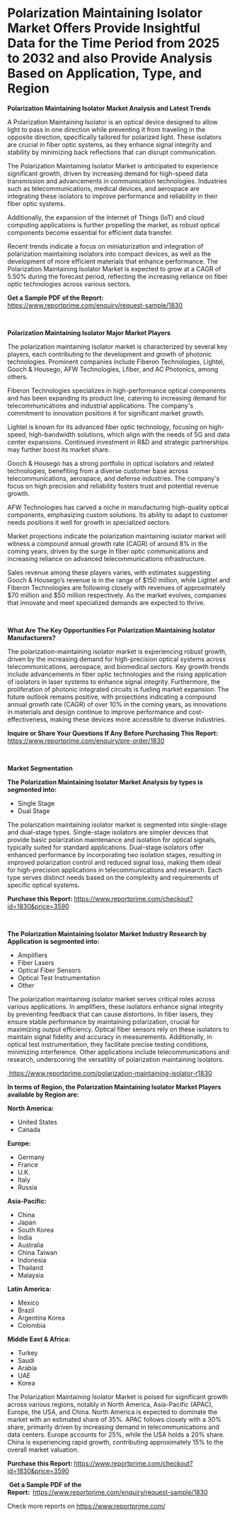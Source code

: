 <p><h1>Polarization Maintaining Isolator Market Offers Provide Insightful Data for the Time Period from 2025 to 2032 and also Provide Analysis Based on Application, Type, and Region</h1></p><p><strong>Polarization Maintaining Isolator Market Analysis and Latest Trends</strong></p>
<p><p>A Polarization Maintaining Isolator is an optical device designed to allow light to pass in one direction while preventing it from traveling in the opposite direction, specifically tailored for polarized light. These isolators are crucial in fiber optic systems, as they enhance signal integrity and stability by minimizing back reflections that can disrupt communication.</p><p>The Polarization Maintaining Isolator Market is anticipated to experience significant growth, driven by increasing demand for high-speed data transmission and advancements in communication technologies. Industries such as telecommunications, medical devices, and aerospace are integrating these isolators to improve performance and reliability in their fiber optic systems. </p><p>Additionally, the expansion of the Internet of Things (IoT) and cloud computing applications is further propelling the market, as robust optical components become essential for efficient data transfer. </p><p>Recent trends indicate a focus on miniaturization and integration of polarization maintaining isolators into compact devices, as well as the development of more efficient materials that enhance performance. The Polarization Maintaining Isolator Market is expected to grow at a CAGR of 5.50% during the forecast period, reflecting the increasing reliance on fiber optic technologies across various sectors.</p></p>
<p><strong>Get a Sample PDF of the Report:&nbsp;</strong> <a href="https://www.reportprime.com/enquiry/request-sample/1830?utm_campaign=3500&utm_medium=2&utm_source=Github&utm_content=ia&utm_term=18032025&utm_id=polarization-maintaining-isolator">https://www.reportprime.com/enquiry/request-sample/1830</a></p>
<p>&nbsp;</p>
<p><strong>Polarization Maintaining Isolator Major Market Players</strong></p>
<p><p>The polarization maintaining isolator market is characterized by several key players, each contributing to the development and growth of photonic technologies. Prominent companies include Fiberon Technologies, Lightel, Gooch & Housego, AFW Technologies, Lfiber, and AC Photonics, among others. </p><p>Fiberon Technologies specializes in high-performance optical components and has been expanding its product line, catering to increasing demand for telecommunications and industrial applications. The company's commitment to innovation positions it for significant market growth.</p><p>Lightel is known for its advanced fiber optic technology, focusing on high-speed, high-bandwidth solutions, which align with the needs of 5G and data center expansions. Continued investment in R&D and strategic partnerships may further boost its market share.</p><p>Gooch & Housego has a strong portfolio in optical isolators and related technologies, benefiting from a diverse customer base across telecommunications, aerospace, and defense industries. The company's focus on high precision and reliability fosters trust and potential revenue growth.</p><p>AFW Technologies has carved a niche in manufacturing high-quality optical components, emphasizing custom solutions. Its ability to adapt to customer needs positions it well for growth in specialized sectors.</p><p>Market projections indicate the polarization maintaining isolator market will witness a compound annual growth rate (CAGR) of around 8% in the coming years, driven by the surge in fiber optic communications and increasing reliance on advanced telecommunications infrastructure.</p><p>Sales revenue among these players varies, with estimates suggesting Gooch & Housego’s revenue is in the range of $150 million, while Lightel and Fiberon Technologies are following closely with revenues of approximately $70 million and $50 million respectively. As the market evolves, companies that innovate and meet specialized demands are expected to thrive.</p></p>
<p>&nbsp;</p>
<p><strong>What Are The Key Opportunities For Polarization Maintaining Isolator Manufacturers?</strong></p>
<p><p>The polarization-maintaining isolator market is experiencing robust growth, driven by the increasing demand for high-precision optical systems across telecommunications, aerospace, and biomedical sectors. Key growth trends include advancements in fiber optic technologies and the rising application of isolators in laser systems to enhance signal integrity. Furthermore, the proliferation of photonic integrated circuits is fueling market expansion. The future outlook remains positive, with projections indicating a compound annual growth rate (CAGR) of over 10% in the coming years, as innovations in materials and design continue to improve performance and cost-effectiveness, making these devices more accessible to diverse industries.</p></p>
<p><strong>Inquire or Share Your Questions If Any Before Purchasing This Report:</strong> <a href="https://www.reportprime.com/enquiry/pre-order/1830?utm_campaign=3500&utm_medium=2&utm_source=Github&utm_content=ia&utm_term=18032025&utm_id=polarization-maintaining-isolator">https://www.reportprime.com/enquiry/pre-order/1830</a></p>
<p>&nbsp;</p>
<p><strong>Market Segmentation</strong></p>
<p><strong>The Polarization Maintaining Isolator Market Analysis by types is segmented into:</strong></p>
<p><ul><li>Single Stage</li><li>Dual Stage</li></ul></p>
<p><p>The polarization maintaining isolator market is segmented into single-stage and dual-stage types. Single-stage isolators are simpler devices that provide basic polarization maintenance and isolation for optical signals, typically suited for standard applications. Dual-stage isolators offer enhanced performance by incorporating two isolation stages, resulting in improved polarization control and reduced signal loss, making them ideal for high-precision applications in telecommunications and research. Each type serves distinct needs based on the complexity and requirements of specific optical systems.</p></p>
<p><strong>Purchase this Report:&nbsp;</strong><a href="https://www.reportprime.com/checkout?id=1830&price=3590&utm_campaign=3500&utm_medium=2&utm_source=Github&utm_content=ia&utm_term=18032025&utm_id=polarization-maintaining-isolator">https://www.reportprime.com/checkout?id=1830&price=3590</a></p>
<p>&nbsp;</p>
<p><strong>The Polarization Maintaining Isolator Market Industry Research by Application is segmented into:</strong></p>
<p><ul><li>Amplifiers</li><li>Fiber Lasers</li><li>Optical Fiber Sensors</li><li>Optical Test Instrumentation</li><li>Other</li></ul></p>
<p><p>The polarization maintaining isolator market serves critical roles across various applications. In amplifiers, these isolators enhance signal integrity by preventing feedback that can cause distortions. In fiber lasers, they ensure stable performance by maintaining polarization, crucial for maximizing output efficiency. Optical fiber sensors rely on these isolators to maintain signal fidelity and accuracy in measurements. Additionally, in optical test instrumentation, they facilitate precise testing conditions, minimizing interference. Other applications include telecommunications and research, underscoring the versatility of polarization maintaining isolators.</p></p>
<p><a href="https://www.reportprime.com/polarization-maintaining-isolator-r1830?utm_campaign=3500&utm_medium=2&utm_source=Github&utm_content=ia&utm_term=18032025&utm_id=polarization-maintaining-isolator">&nbsp;https://www.reportprime.com/polarization-maintaining-isolator-r1830</a></p>
<p><strong>In terms of Region, the Polarization Maintaining Isolator Market Players available by Region are:</strong></p>
<p>
    <p> <strong> North America: </strong>
        <ul>
            <li>United States</li>
            <li>Canada</li>
        </ul>
        </p> 
    <p> <strong> Europe: </strong>
        <ul>
            <li>Germany</li>
            <li>France</li>
            <li>U.K.</li>
            <li>Italy</li>
            <li>Russia</li>
        </ul>
        </p> 
    <p> <strong> Asia-Pacific: </strong>
        <ul>
            <li>China</li>
            <li>Japan</li>
            <li>South Korea</li>
            <li>India</li>
            <li>Australia</li>
            <li>China Taiwan</li>
            <li>Indonesia</li>
            <li>Thailand</li>
            <li>Malaysia</li>
        </ul>
        </p> 
    <p> <strong> Latin America: </strong>
        <ul>
            <li>Mexico</li>
            <li>Brazil</li>
            <li>Argentina Korea</li>
            <li>Colombia</li>
        </ul>
        </p> 
    <p> <strong> Middle East & Africa: </strong>
        <ul>
            <li>Turkey</li>
            <li>Saudi</li>
            <li>Arabia</li>
            <li>UAE</li>
            <li>Korea</li>
        </ul>
    </p>
    </p>
<p><p>The Polarization Maintaining Isolator Market is poised for significant growth across various regions, notably in North America, Asia-Pacific (APAC), Europe, the USA, and China. North America is expected to dominate the market with an estimated share of 35%. APAC follows closely with a 30% share, primarily driven by increasing demand in telecommunications and data centers. Europe accounts for 25%, while the USA holds a 20% share. China is experiencing rapid growth, contributing approximately 15% to the overall market valuation.</p></p>
<p><strong>Purchase this Report: </strong><a href="https://www.reportprime.com/checkout?id=1830&price=3590&utm_campaign=3500&utm_medium=2&utm_source=Github&utm_content=ia&utm_term=18032025&utm_id=polarization-maintaining-isolator">https://www.reportprime.com/checkout?id=1830&price=3590</a></p>
<p>&nbsp;<strong>Get a Sample PDF of the Report:&nbsp;&nbsp;</strong><a href="https://www.reportprime.com/enquiry/request-sample/1830?utm_campaign=3500&utm_medium=2&utm_source=Github&utm_content=ia&utm_term=18032025&utm_id=polarization-maintaining-isolator">https://www.reportprime.com/enquiry/request-sample/1830</a></p>
<p><strong></strong></p>
<p>Check more reports on <a href="https://www.reportprime.com/?utm_campaign=3500&utm_medium=2&utm_source=Github&utm_content=ia&utm_term=18032025&utm_id=polarization-maintaining-isolator">https://www.reportprime.com/</a></p>
